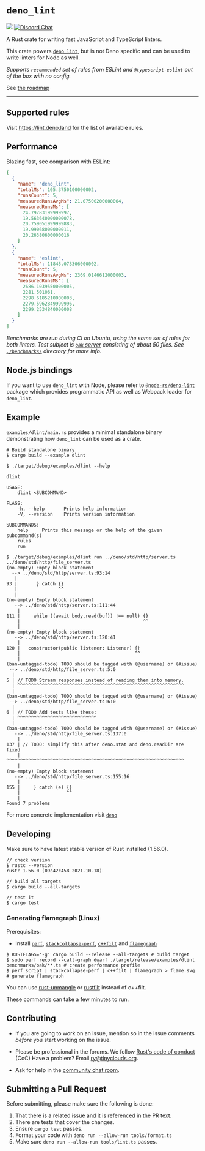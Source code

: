 # `deno_lint`

[![](https://img.shields.io/crates/v/deno_lint.svg)](https://crates.io/crates/deno_lint)
[![Discord Chat](https://img.shields.io/discord/684898665143206084?logo=discord&style=social)](https://discord.gg/deno)

A Rust crate for writing fast JavaScript and TypeScript linters.

This crate powers [`deno lint`](https://deno.land/manual/tools/linter), but is
not Deno specific and can be used to write linters for Node as well.

_Supports `recommended` set of rules from ESLint and `@typescript-eslint` out of
the box with no config._

See [the roadmap](https://github.com/denoland/deno_lint/issues/176)

---

## Supported rules

Visit https://lint.deno.land for the list of available rules.

## Performance

Blazing fast, see comparison with ESLint:

```json
[
  {
    "name": "deno_lint",
    "totalMs": 105.3750100000002,
    "runsCount": 5,
    "measuredRunsAvgMs": 21.07500200000004,
    "measuredRunsMs": [
      24.79783199999997,
      19.563640000000078,
      20.759051999999883,
      19.99068000000011,
      20.26380600000016
    ]
  },
  {
    "name": "eslint",
    "totalMs": 11845.073306000002,
    "runsCount": 5,
    "measuredRunsAvgMs": 2369.0146612000003,
    "measuredRunsMs": [
      2686.1039550000005,
      2281.501061,
      2298.6185210000003,
      2279.5962849999996,
      2299.2534840000008
    ]
  }
]
```

_Benchmarks are run during CI on Ubuntu, using the same set of rules for both
linters. Test subject is [`oak` server](https://github.com/oakserver/oak)
consisting of about 50 files. See [`./benchmarks/`](./benchmarks/) directory for
more info._

## Node.js bindings

If you want to use `deno_lint` with Node, please refer to
[`@node-rs/deno-lint`](https://www.npmjs.com/package/@node-rs/deno-lint) package
which provides programmatic API as well as Webpack loader for `deno_lint`.

## Example

`examples/dlint/main.rs` provides a minimal standalone binary demonstrating how
`deno_lint` can be used as a crate.

```shell
# Build standalone binary
$ cargo build --example dlint

$ ./target/debug/examples/dlint --help

dlint

USAGE:
    dlint <SUBCOMMAND>

FLAGS:
    -h, --help       Prints help information
    -V, --version    Prints version information

SUBCOMMANDS:
    help     Prints this message or the help of the given subcommand(s)
    rules
    run

$ ./target/debug/examples/dlint run ../deno/std/http/server.ts ../deno/std/http/file_server.ts
(no-empty) Empty block statement
  --> ../deno/std/http/server.ts:93:14
   |
93 |       } catch {}
   |               ^^
   |
(no-empty) Empty block statement
   --> ../deno/std/http/server.ts:111:44
    |
111 |     while ((await body.read(buf)) !== null) {}
    |                                             ^^
    |
(no-empty) Empty block statement
   --> ../deno/std/http/server.ts:120:41
    |
120 |   constructor(public listener: Listener) {}
    |                                          ^^
    |
(ban-untagged-todo) TODO should be tagged with (@username) or (#issue)
 --> ../deno/std/http/file_server.ts:5:0
  |
5 | // TODO Stream responses instead of reading them into memory.
  | ^^^^^^^^^^^^^^^^^^^^^^^^^^^^^^^^^^^^^^^^^^^^^^^^^^^^^^^^^^^^^
  |
(ban-untagged-todo) TODO should be tagged with (@username) or (#issue)
 --> ../deno/std/http/file_server.ts:6:0
  |
6 | // TODO Add tests like these:
  | ^^^^^^^^^^^^^^^^^^^^^^^^^^^^^
  |
(ban-untagged-todo) TODO should be tagged with (@username) or (#issue)
   --> ../deno/std/http/file_server.ts:137:0
    |
137 | // TODO: simplify this after deno.stat and deno.readDir are fixed
    | ^^^^^^^^^^^^^^^^^^^^^^^^^^^^^^^^^^^^^^^^^^^^^^^^^^^^^^^^^^^^^^^^^
    |
(no-empty) Empty block statement
   --> ../deno/std/http/file_server.ts:155:16
    |
155 |     } catch (e) {}
    |                 ^^
    |
Found 7 problems
```

For more concrete implementation visit
[`deno`](https://github.com/denoland/deno/blob/main/cli/tools/lint.rs)

## Developing

Make sure to have latest stable version of Rust installed (1.56.0).

```shell
// check version
$ rustc --version
rustc 1.56.0 (09c42c458 2021-10-18)

// build all targets
$ cargo build --all-targets

// test it
$ cargo test
```

### Generating flamegraph (Linux)

Prerequisites:

- Install [`perf`](https://perf.wiki.kernel.org/index.php/Main_Page),
  [`stackcollapse-perf`](https://github.com/brendangregg/FlameGraph/blob/master/flamegraph.pl),
  [`c++filt`](https://sourceware.org/binutils/docs/binutils/c_002b_002bfilt.html)
  and
  [`flamegraph`](https://github.com/brendangregg/FlameGraph/blob/master/flamegraph.pl)

```shell
$ RUSTFLAGS='-g' cargo build --release --all-targets # build target
$ sudo perf record --call-graph dwarf ./target/release/examples/dlint benchmarks/oak/**.ts # create performance profile
$ perf script | stackcollapse-perf | c++filt | flamegraph > flame.svg # generate flamegraph
```

You can use
[rust-unmangle](https://github.com/Yamakaky/rust-unmangle/blob/master/rust-unmangle)
or [rustfilt](https://github.com/luser/rustfilt) instead of c++filt.

These commands can take a few minutes to run.

## Contributing

- If you are going to work on an issue, mention so in the issue comments
  _before_ you start working on the issue.

- Please be professional in the forums. We follow
  [Rust's code of conduct](https://www.rust-lang.org/policies/code-of-conduct)
  (CoC) Have a problem? Email ry@tinyclouds.org.

- Ask for help in the [community chat room](https://discord.gg/TGMHGv6).

## Submitting a Pull Request

Before submitting, please make sure the following is done:

1. That there is a related issue and it is referenced in the PR text.
2. There are tests that cover the changes.
3. Ensure `cargo test` passes.
4. Format your code with `deno run --allow-run tools/format.ts`
5. Make sure `deno run --allow-run tools/lint.ts` passes.
